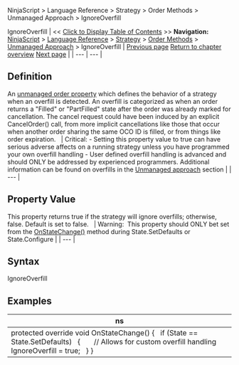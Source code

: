 ﻿
NinjaScript > Language Reference > Strategy > Order Methods > Unmanaged Approach > IgnoreOverfill

IgnoreOverfill
| << [Click to Display Table of Contents](ignoreoverfill.md) >> **Navigation:**     [NinjaScript](ninjascript.md) > [Language Reference](language_reference_wip.md) > [Strategy](strategy.md) > [Order Methods](order_methods.md) > [Unmanaged Approach](unmanaged_approach.md) > IgnoreOverfill | [Previous page](unmanaged_changeorder.md) [Return to chapter overview](unmanaged_approach.md) [Next page](isunmanaged.md) |
| --- | --- |
## Definition
An [unmanaged order property](unmanaged_approach.md) which defines the behavior of a strategy when an overfill is detected. An overfill is categorized as when an order returns a "Filled" or "PartFilled" state after the order was already marked for cancellation. The cancel request could have been induced by an explicit CancelOrder() call, from more implicit cancellations like those that occur when another order sharing the same OCO ID is filled, or from things like order expiration.
 
| Critical: - Setting this property value to true can have serious adverse affects on a running strategy unless you have programmed your own overfill handling - User defined overfill handling is advanced and should ONLY be addressed by experienced programmers. Additional information can be found on overfills in the [Unmanaged approach](unmanaged_approach.md) section |
| --- |

## Property Value
This property returns true if the strategy will ignore overfills; otherwise, false. Default is set to false. 
 
| Warning:  This property should ONLY bet set from the [OnStateChange()](onstatechange.md) method during State.SetDefaults or State.Configure |
| --- |

## Syntax
IgnoreOverfill
 
## 
## Examples
| ns |
| --- |
| protected override void OnStateChange() {    if (State == State.SetDefaults)    {        // Allows for custom overfill handling        IgnoreOverfill = true;    } } |
